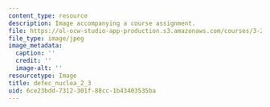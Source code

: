 ```yaml
---
content_type: resource
description: Image accompanying a course assignment.
file: https://ol-ocw-studio-app-production.s3.amazonaws.com/courses/3-22-mechanical-behavior-of-materials-spring-2008/6ce23bdd7312301f88cc1b43403535ba_defec_nuclea_2_3.jpg
file_type: image/jpeg
image_metadata:
  caption: ''
  credit: ''
  image-alt: ''
resourcetype: Image
title: defec_nuclea_2_3
uid: 6ce23bdd-7312-301f-88cc-1b43403535ba
---
```

